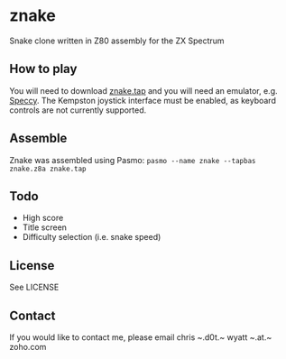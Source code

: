 # znake
Snake clone written in Z80 assembly for the ZX Spectrum

## How to play
You will need to download [znake.tap](znake.tap) and you will need an emulator, e.g. [Speccy](http://fms.komkon.org/Speccy/). The Kempston joystick interface must be enabled, as keyboard controls are not currently supported.

## Assemble
Znake was assembled using Pasmo:
`pasmo --name znake --tapbas znake.z8a znake.tap`

## Todo
* High score
* Title screen
* Difficulty selection (i.e. snake speed)

## License
See LICENSE

## Contact
If you would like to contact me, please email chris ~.d0t.~ wyatt ~.at.~ zoho.com
